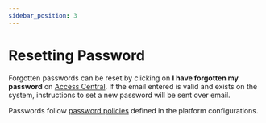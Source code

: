 ```yaml
---
sidebar_position: 3
---
```

# Resetting Password

Forgotten passwords can be reset by clicking on **I have forgotten my password** on [Access Central](/docs/Introduction/AccessCentral). If the email entered is valid and exists on the system, instructions to set a new password will be sent over email.

Passwords follow [password policies](/docs/GettingStarted/LoginConfigurations/ConfiguringPasswordPolicies) defined in the platform configurations.




